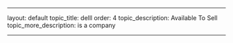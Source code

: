 ---

layout: default
topic_title: delll
order: 4
topic_description:    Available To Sell
topic_more_description: is a company


---